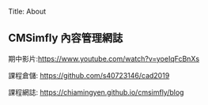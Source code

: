 Title: About

## CMSimfly 內容管理網誌

期中影片:<a href="https://www.youtube.com/watch?v=yoeIqFcBnXs">https://www.youtube.com/watch?v=yoeIqFcBnXs</a>

課程倉儲: <a href="https://github.com/s40723146/cad2019">https://github.com/s40723146/cad2019</a>

課程網誌: <a href="https://chiamingyen.github.io/cmsimfly/blog">https://chiamingyen.github.io/cmsimfly/blog</a>








